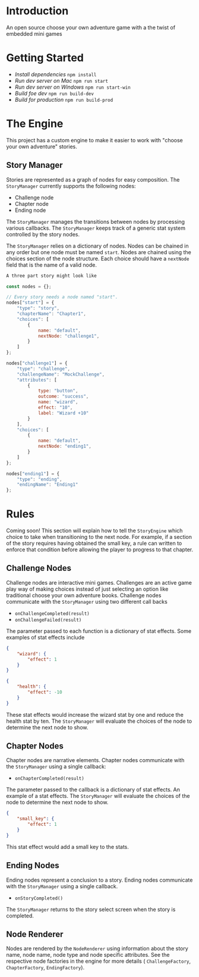 # Introduction

An open source choose your own adventure game with a the twist of embedded mini games

# Getting Started

- *Install dependencies* `npm install`
- *Run dev server on Mac* `npm run start`
- *Run dev server on Windows* `npm run start-win`
- *Build foe dev* `npm run build-dev`
- *Build for production* `npm run build-prod`

# The Engine

This project has a custom engine to make it easier to work with "choose your own adventure" stories. 

## Story Manager

Stories are represented as a graph of nodes for easy composition. The `StoryManager` currently supports the following nodes:

- Challenge node
- Chapter node
- Ending node

The `StoryManager` manages the transitions between nodes by processing various callbacks. The `StoryManager` keeps track of a generic stat system controlled by the story nodes.

The `StoryManager` relies on a dictionary of nodes. Nodes can be chained in any order but one node must be named `start`. Nodes are chained using the choices section of the node structure. Each choice should have a `nextNode` field that is the name of a valid node.

```javascript
A three part story might look like

const nodes = {};

// Every story needs a node named "start".
nodes["start"] = {
    "type": "story",
    "chapterName": "Chapter1",
    "choices": [
        {
            name: "default",
            nextNode: "challenge1",
        }
    ]
};

nodes["challenge1"] = {
    "type": "challenge",
    "challengeName": "MockChallenge",
    "attributes": [
        {
            type: "button",
            outcome: "success",
            name: "wizard",
            effect: "10",
            label: "Wizard +10"
        }
    ],
    "choices": [
        {
            name: "default",
            nextNode: "ending1",
        }
    ]
};

nodes["ending1"] = {
    "type": "ending",
    "endingName": "Ending1"
};
```

# Rules

Coming soon! This section will explain how to tell the `StoryEngine` which choice to take when transitioning to the next node. For example, if a section of the story requires having obtained the small key, a rule can written to enforce that condition before allowing the player to progress to that chapter.

## Challenge Nodes

Challenge nodes are interactive mini games. Challenges are an active game play way of making choices instead of just selecting an option like traditional choose your own adventure books. Challenge nodes communicate with the `StoryManager` using two different call backs

- `onChallengeCompleted(result)`
- `onChallengeFailed(result)`

The parameter passed to each function is a dictionary of stat effects. Some examples of stat effects include

```json
{
    "wizard": {
        "effect": 1
    }
}
```

```json
{
    "health": {
        "effect": -10
    }
}
```

These stat effects would increase the wizard stat by one and reduce the health stat by ten. The `StoryManager` will evaluate the choices of the node to determine the next node to show.

## Chapter Nodes

Chapter nodes are narrative elements. Chapter nodes communicate with the `StoryManager` using a single callback:

- `onChapterCompleted(result)`

The parameter passed to the callback is a dictionary of stat effects. An example of a stat effects. The `StoryManager` will evaluate the choices of the node to determine the next node to show.

```json
{
    "small_key": {
        "effect": 1
    }
}
```

This stat effect would add a small key to the stats.

## Ending Nodes

Ending nodes represent a conclusion to a story. Ending nodes communicate with the `StoryManager` using a single callback.

- `onStoryCompleted()`

The `StoryManager` returns to the story select screen when the story is completed.

## Node Renderer

Nodes are rendered by the `NodeRenderer` using information about the story name, node name, node type and node specific attributes. See the respective node factories in the engine for more details ( `ChallengeFactory`, `ChapterFactory`, `EndingFactory`).

